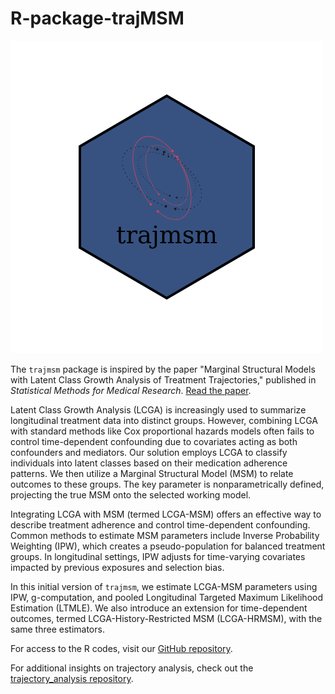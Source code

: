 # R-package-trajMSM

![Logo of MyPackage](vignettes/trajmsm_logo.png)


The `trajmsm` package is inspired by the paper "Marginal Structural Models with Latent Class Growth Analysis of Treatment Trajectories," published in *Statistical Methods for Medical Research*. [Read the paper](https://journals.sagepub.com/doi/pdf/10.1177/09622802231202384). 

Latent Class Growth Analysis (LCGA) is increasingly used to summarize longitudinal treatment data into distinct groups. However, combining LCGA with standard methods like Cox proportional hazards models often fails to control time-dependent confounding due to covariates acting as both confounders and mediators. Our solution employs LCGA to classify individuals into latent classes based on their medication adherence patterns. We then utilize a Marginal Structural Model (MSM) to relate outcomes to these groups. The key parameter is nonparametrically defined, projecting the true MSM onto the selected working model.

Integrating LCGA with MSM (termed LCGA-MSM) offers an effective way to describe treatment adherence and control time-dependent confounding. Common methods to estimate MSM parameters include Inverse Probability Weighting (IPW), which creates a pseudo-population for balanced treatment groups. In longitudinal settings, IPW adjusts for time-varying covariates impacted by previous exposures and selection bias.

In this initial version of `trajmsm`, we estimate LCGA-MSM parameters using IPW, g-computation, and pooled Longitudinal Targeted Maximum Likelihood Estimation (LTMLE). We also introduce an extension for time-dependent outcomes, termed LCGA-History-Restricted MSM (LCGA-HRMSM), with the same three estimators.

For access to the R codes, visit our [GitHub repository](https://github.com/awamaeva/R-package-trajMSM).

For additional insights on trajectory analysis, check out the [trajectory_analysis repository](https://github.com/awamaeva/trajectory_analysis).
